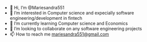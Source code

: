 - 👋 Hi, I’m @Mariesandra551
- 👀 I’m interested in Computer science and expecially software engineering/development in fintech
- 🌱 I’m currently learning Computer science and Economics
- 💞️ I’m looking to collaborate on any software engineering projects
- 📫 How to reach me mariesandra551@gmail.com

<!---
Mariesandra551/Mariesandra551 is a ✨ special ✨ repository because its `README.md` (this file) appears on your GitHub profile.
You can click the Preview link to take a look at your changes.
--->
